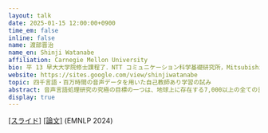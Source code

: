 ```yaml
---
layout: talk
date: 2025-01-15 12:00:00+0900
time_em: false
inline: false
name: 渡部晋治
name_en: Shinji Watanabe 
affiliation: Carnegie Mellon University
bio: 平 13 早大大学院修士課程了．NTT コミュニケーション科学基礎研究所，Mitsubishi Electric Research Laboratories（MERL), Johns Hopkins 大を経て，現在カーネギーメロン大准教授．博士（工学）．
website: https://sites.google.com/view/shinjiwatanabe
topic: 四千言語・百万時間の音声データを用いた自己教師あり学習の試み
abstract: 音声言語処理研究の究極の目標の一つは、地球上に存在する7,000以上の全ての言語へのアクセスを可能にすることである。本研究はその目標への第一歩として、4,000言語・100万時間の音声データを用いた自己教師あり学習の試みを紹介する。既存の大規模音声コーパスに加え、新たに作成した7,000時間分の4,000言語の音声データを組み合わせることで、この音声データセットを構築した。また、学習過程において、従来の雑音抑圧に加え、残響除去を模擬した処理を導入することで、従来手法を上回る頑健な音声表現の自己教師あり学習を実現した。その結果、本モデルは多言語音声認識評価指標であるML-SUPERBにおいて、Meta社が提案するMMS 1Bやw2v-BERT 2.0 v2を超える世界最高性能を達成した。特に注目すべき点は、これらすべての技術がオープンソースと公開データを基盤としており、高い再現性と透明性を備えていることである。また、このような大規模基盤モデルが学術研究機関の力だけで構築された点も重要である。本講演では、この成果を達成する過程での経験、苦労、得られた知見、そして裏話についても紹介する。
display: true
---
```

[[スライド]](https://drive.google.com/file/d/1dQrv-EEl2B1C195tgBXv19q5sNIhcA23/view) [[論文]](https://aclanthology.org/2024.emnlp-main.570/) (EMNLP 2024)